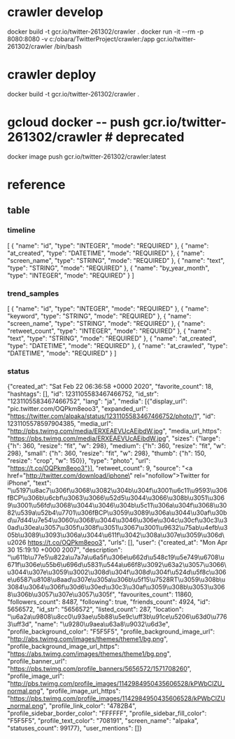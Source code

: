 # crawler develop
docker build -t gcr.io/twitter-261302/crawler .
docker run -it --rm -p 8080:8080 -v c:/obara/TwitterProject/crawler:/app gcr.io/twitter-261302/crawler /bin/bash

# crawler deploy
docker build -t gcr.io/twitter-261302/crawler .
# gcloud docker -- push gcr.io/twitter-261302/crawler # deprecated
docker image push gcr.io/twitter-261302/crawler:latest

# reference
## table
### timeline
[
    {
        "name": "id",
        "type": "INTEGER",
        "mode": "REQUIRED"
    },
    {
        "name": "at_created",
        "type": "DATETIME",
        "mode": "REQUIRED"
    },
    {
        "name": "screen_name",
        "type": "STRING",
        "mode": "REQUIRED"
    },
    {
        "name": "text",
        "type": "STRING",
        "mode": "REQUIRED"
    },
    {
        "name": "by_year_month",
        "type": "INTEGER",
        "mode": "REQUIRED"
    }
]
### trend_samples
[
    {
        "name": "id",
        "type": "INTEGER",
        "mode": "REQUIRED"
    },
    {
        "name": "keyword",
        "type": "STRING",
        "mode": "REQUIRED"
    },
    {
        "name": "screen_name",
        "type": "STRING",
        "mode": "REQUIRED"
    },
    {
        "name": "retweet_count",
        "type": "INTEGER",
        "mode": "REQUIRED"
    },
    {
        "name": "text",
        "type": "STRING",
        "mode": "REQUIRED"
    },
    {
        "name": "at_created",
        "type": "DATETIME",
        "mode": "REQUIRED"
    },
    {
        "name": "at_crawled",
        "type": "DATETIME",
        "mode": "REQUIRED"
    }
]

### status
{"created_at": "Sat Feb 22 06:36:58 +0000 2020", "favorite_count": 18, "hashtags": [], "id": 1231105583467466752, "id_str": "1231105583467466752", "lang": "ja", "media": [{"display_url": "pic.twitter.com/OQPkm8eoo3", "expanded_url": "https://twitter.com/alpaka/status/1231105583467466752/photo/1", "id": 1231105578597904385, "media_url": "http://pbs.twimg.com/media/ERXEAEVUcAEibdW.jpg", "media_url_https": "https://pbs.twimg.com/media/ERXEAEVUcAEibdW.jpg", "sizes": {"large": {"h": 360, "resize": "fit", "w": 298}, "medium": {"h": 360, "resize": "fit", "w": 298}, "small": {"h": 360, "resize": "fit", "w": 298}, "thumb": {"h": 150, "resize": "crop", "w": 150}}, "type": "photo", "url": "https://t.co/OQPkm8eoo3"}], "retweet_count": 9, "source": "<a href=\"http://twitter.com/download/iphone\" rel=\"nofollow\">Twitter for iPhone</a>", "text": "\u5197\u8ac7\u306f\u3068\u3082\u304b\u304f\u3001\u6c11\u9593\u306fBCP\u306b\u6cbf\u3063\u3066\u52d5\u3044\u3066\u308b\u3051\u3069\u3001\u56fd\u3068\u3044\u3046\u304b\u5c11\u306a\u304f\u3068\u3082\u539a\u52b4\u7701\u306fBCP\u3059\u3089\u306a\u3044\u30af\u30bd\u7d44\u7e54\u3060\u3068\u3044\u3046\u306e\u304c\u30cf\u30c3\u30ad\u30ea\u3057\u305f\u308f\u3051\u3067\u3001\u9632\u75ab\u4efb\u305b\u3089\u3093\u306a\u3044\u611f\u3042\u308a\u307e\u3059\u306d\u2026 https://t.co/OQPkm8eoo3", "urls": [], "user": {"created_at": "Mon Apr 30 15:19:10 +0000 2007", "description": "\u611b\u77e5\u822a\u7a7a\u6a5f\u306e\u662d\u548c19\u5e749\u6708\u671f\u306e\u55b6\u696d\u5831\u544a\u66f8\u3092\u63a2\u3057\u3066\u3044\u307e\u3059\u3002\u308d\u304f\u308d\u304f\u524d\u5f8c\u306e\u6587\u8108\u8aad\u307e\u305a\u306b\u5f15\u7528RT\u3059\u308b\u3084\u3064\u306f\u30d6\u30ed\u30c3\u30af\u3059\u308b\u3053\u3068\u306b\u3057\u307e\u3057\u305f", "favourites_count": 11860, "followers_count": 8487, "following": true, "friends_count": 4924, "id": 5656572, "id_str": "5656572", "listed_count": 287, "location": "\u6a2a\u9808\u8cc0\u93ae\u5b88\u5e9c\uff3b\u91ce\u5206\u63d0\u7763\uff3d", "name": "\u9280\u9aea\u63a8\u9032\u6d3e", "profile_background_color": "F5F5F5", "profile_background_image_url": "http://abs.twimg.com/images/themes/theme1/bg.png", "profile_background_image_url_https": "https://abs.twimg.com/images/themes/theme1/bg.png", "profile_banner_url": "https://pbs.twimg.com/profile_banners/5656572/1571708260", "profile_image_url": "http://pbs.twimg.com/profile_images/1142984950435606528/kPWbClZU_normal.png", "profile_image_url_https": "https://pbs.twimg.com/profile_images/1142984950435606528/kPWbClZU_normal.png", "profile_link_color": "4782B4", "profile_sidebar_border_color": "FFFFFF", "profile_sidebar_fill_color": "F5F5F5", "profile_text_color": "708191", "screen_name": "alpaka", "statuses_count": 99177}, "user_mentions": []}